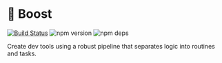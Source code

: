 # 🚀 Boost

[![Build Status](https://travis-ci.org/milesj/boost.svg?branch=master)](https://travis-ci.org/milesj/boost)
![npm version](https://badge.fury.io/js/%40boost%2Fcore.svg)
![npm deps](https://david-dm.org/milesj/boost.svg?path=packages/core)

Create dev tools using a robust pipeline that separates logic into routines and tasks.
